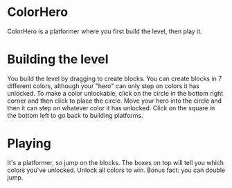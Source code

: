 # ColorHero
ColorHero is a platformer where you first build the level, then play it. 

# Building the level
You build the level by dragging to create blocks. You can create blocks in 7 different colors, although your "hero" can only step on colors it has unlocked. To make a color unlockable, click on the circle in the bottom right corner and then click to place the circle. Move your hero into the circle and then it can step on whatever color it has unlocked. Click on the square in the bottom left to go back to building platforms.

# Playing
It's a platformer, so jump on the blocks. The boxes on top will tell you which colors you've unlocked. Unlock all colors to win. Bonus fact: you can double jump.
